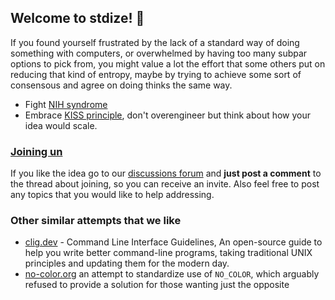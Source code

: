 ## Welcome to stdize! 👋

If you found yourself frustrated by the lack of a standard way of doing something with computers,
or overwhelmed by having too many subpar options to pick from, you might value a lot the effort
that some others put on reducing that kind of entropy, maybe by trying to achieve some sort of
consensous and agree on doing thinks the same way.

* Fight [NIH syndrome](https://en.wikipedia.org/wiki/Not_invented_here)
* Embrace [KISS principle](https://en.wikipedia.org/wiki/KISS_principle), don't overengineer but think
  about how your idea would scale.

### [Joining un](https://github.com/orgs/stdize/discussions)

If you like the idea go to our [discussions forum](https://github.com/orgs/stdize/discussions) and **just
post a comment** to the thread about joining, so you can receive an invite. Also feel free to post any
topics that you would like to help addressing.

### Other similar attempts that we like

* [clig.dev](https://clig.dev/) - Command Line Interface Guidelines, An open-source guide to help you write 
  better command-line programs, taking traditional UNIX principles and updating them for the modern day.
* [no-color.org](https://no-color.org/) an attempt to standardize use of `NO_COLOR`, which arguably refused to
  provide a solution for those wanting just the opposite
